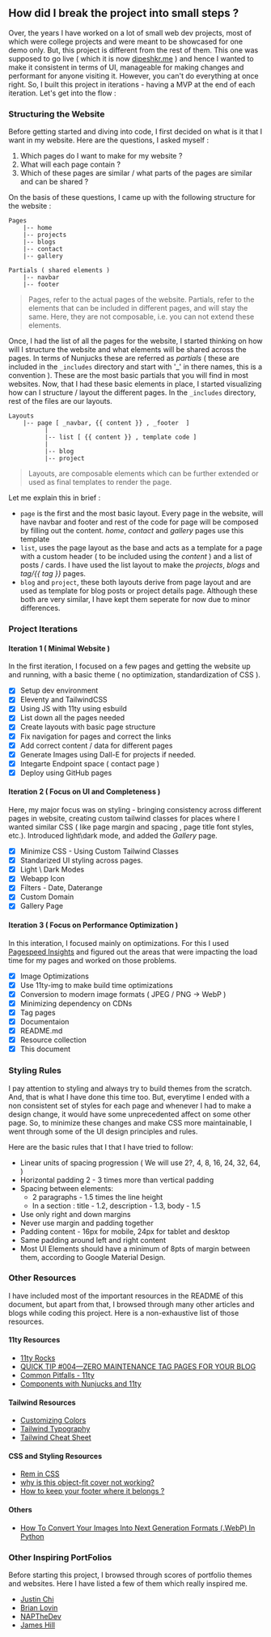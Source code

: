 ## How did I break the project into small steps ?

Over, the years I have worked on a lot of small web dev projects, most of which were college projects and were meant to be showcased for one demo only.
But, this project is different from the rest of them. This one was supposed to go live ( which it is now [dipeshkr.me](https://dipeshkr.me) ) and hence I wanted to make it consistent in terms of UI, manageable for making changes and performant for anyone visiting it. However, you can't do everything at once right. So, I built this project in iterations - having a MVP at the end of each iteration. Let's get into the flow :


### Structuring the Website

Before getting started and diving into code, I first decided on what is it that I want in my website. Here are the questions, I asked myself : 
1. Which pages do I want to make for my website ? 
2. What will each page contain ?
3. Which of these pages are similar / what parts of the pages are similar and can be shared ?

On the basis of these questions, I came up with the following structure for the website : 

```
Pages
    |-- home
    |-- projects
    |-- blogs
    |-- contact
    |-- gallery

Partials ( shared elements )
    |-- navbar
    |-- footer
```

> Pages, refer to the actual pages of the website.
> Partials, refer to the elements that can be included in different pages, and will stay the same. Here, they are not composable, i.e. you can not extend these elements.

Once, I had the list of all the pages for the website, I started thinking on how will I structure the website and what elements will be shared across the pages. In terms of Nunjucks these are referred as *partials* ( these are included in the `_includes` directory and start with '_' in there names, this is a convention ). These are the most basic partials that you will find in most websites. Now, that I had these basic elements in place, I started visualizing how can I structure / layout the different pages. In the `_includes` directory, rest of the files are our layouts.

```
Layouts
    |-- page [ _navbar, {{ content }} , _footer  ]
          |
          |-- list [ {{ content }} , template code ]
          |
          |-- blog 
          |-- project
```

> Layouts, are composable elements which can be further extended or used as final templates to render the page.

Let me explain this in brief : 
- `page` is the first and the most basic layout. Every page in the website, will have navbar and footer and rest of the code for page will be composed by filling out the content. *home*, *contact* and *gallery* pages use this template
- `list`, uses the page layout as the base and acts as a template for a page with a custom header ( to be included using the *content* ) and a list of posts / cards. I have used the list layout to make the *projects*, *blogs* and *tag/{{ tag }}* pages.
- `blog` and `project`, these both layouts derive from page layout and are used as template for blog posts or project details page. Although these both are very similar, I have kept them seperate for now due to minor differences.

### Project Iterations

#### Iteration 1 ( Minimal Website )

In the first iteration, I focused on a few pages and getting the website up and running, with a basic theme ( no optimization, standardization of CSS ).

- [x]  Setup dev environment
  - [x]  Eleventy and TailwindCSS
  - [x]  Using JS with 11ty using esbuild
- [x]  List down all the pages needed
- [x]  Create layouts with basic page structure
- [x]  Fix navigation for pages and correct the links
- [x]  Add correct content / data for different pages
  - [x]  Generate Images using Dall-E for projects if needed.
- [x]  Integarte Endpoint space ( contact page )
- [x]  Deploy using GitHub pages

#### Iteration 2 ( Focus on UI and Completeness )

Here, my major focus was on styling - bringing consistency across different pages in website, creating custom tailwind classes for places where I wanted similar CSS ( like page margin and spacing , page title font styles, etc.). Introduced light\dark mode, and added the *Gallery* page.

- [x]  Minimize CSS - Using Custom Tailwind Classes
- [x]  Standarized UI styling across pages.
- [x]  Light \ Dark Modes
- [x]  Webapp Icon
- [x]  Filters - Date, Daterange
- [x]  Custom Domain
- [x]  Gallery Page

#### Iteration 3 ( Focus on Performance Optimization )

In this interation, I focused mainly on optimizations. For this I used [Pagespeed Insights](https://pagespeed.web.dev/) and figured out the areas that were impacting the load time for my pages and worked on those problems.

- [x]  Image Optimizations
  - [x]  Use 11ty-img to make build time optimizations
  - [x]  Conversion to modern image formats ( JPEG / PNG → WebP ) 
- [x]  Minimizing dependency on CDNs
- [x]  Tag pages
- [x]  Documentaion
  - [x]  README.md
  - [x]  Resource collection
  - [x]  This document

### Styling Rules

I pay attention to styling and always try to build themes from the scratch. And, that is what I have done this time too. But, everytime I ended with a non consistent set of styles for each page and whenever I had to make a design change, it would have some unprecedented affect on some other page. So, to minimize these changes and make CSS more maintainable, I went through some of the UI design principles and rules.

Here are the basic rules that I that I have tried to follow: 
- Linear units of spacing progression ( We will use 2?, 4, 8, 16, 24, 32, 64, )
- Horizontal padding 2 - 3 times more than vertical padding
- Spacing between elements:
    - 2 paragraphs - 1.5 times the line height
    - In a section : title - 1.2, description - 1.3, body - 1.5
- Use only right and down margins
- Never use margin and padding together
- Padding content - 16px for mobile, 24px for tablet and desktop
- Same padding around left and right content
- Most UI Elements should have a minimum of 8pts of margin between them, according to Google Material Design.


### Other Resources

I have included most of the important resources in the README of this document, but apart from that, I browsed through many other articles and blogs while coding this project. Here is a non-exhaustive list of those resources.

#### 11ty Resources
- [11ty Rocks](https://11ty.rocks/)
- [QUICK TIP #004—ZERO MAINTENANCE TAG PAGES FOR YOUR BLOG](https://www.11ty.dev/docs/quicktips/tag-pages/)
- [Common Pitfalls - 11ty](https://www.11ty.dev/docs/permalinks/#remapping-output-(permalink))
- [Components with Nunjucks and 11ty](https://design2seo.com/blog/web-development/11ty/components-with-nunjucks-and-11ty/)

#### Tailwind Resources
- [Customizing Colors](https://tailwindcss.com/docs/customizing-colors)
- [Tailwind Typography](https://tailwindcss.com/docs/typography-plugin)
- [Tailwind Cheat Sheet](https://nerdcave.com/tailwind-cheat-sheet)

#### CSS and Styling Resources
- [Rem in CSS](https://www.sitepoint.com/understanding-and-using-rem-units-in-css/)
- [why is this object-fit cover not working?](https://stackoverflow.com/questions/73144022/why-is-this-object-fit-cover-not-working)
- [How to keep your footer where it belongs ?](https://www.freecodecamp.org/news/how-to-keep-your-footer-where-it-belongs-59c6aa05c59c/)

#### Others
- [How To Convert Your Images Into Next Generation Formats (.WebP) In Python](https://understandingdata.com/posts/how-to-convert-your-images-into-next-generation-formats-webp-in-python/)


### Other Inspiring PortFolios

Before starting this project, I browsed through scores of portfolio themes and websites. Here I have listed a few of them which really inspired me.

- [Justin Chi](https://www.justinchi.me/)
- [Brian Lovin](https://brianlovin.com/)
- [NAPTheDev](https://portfolio-next-nx1d6st5c-napthedev.vercel.app/)
- [James Hill](https://www.jameshill.dev/)
